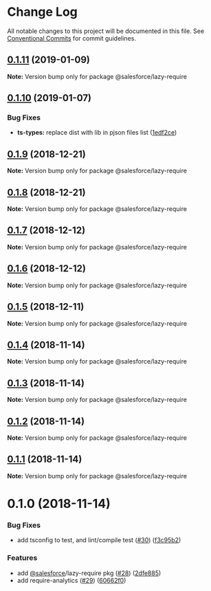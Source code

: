 # Change Log

All notable changes to this project will be documented in this file.
See [Conventional Commits](https://conventionalcommits.org) for commit guidelines.

## [0.1.11](https://github.com/forcedotcom/sfdx-dev-packages/compare/@salesforce/lazy-require@0.1.10...@salesforce/lazy-require@0.1.11) (2019-01-09)

**Note:** Version bump only for package @salesforce/lazy-require





## [0.1.10](https://github.com/forcedotcom/sfdx-dev-packages/compare/@salesforce/lazy-require@0.1.9...@salesforce/lazy-require@0.1.10) (2019-01-07)


### Bug Fixes

* **ts-types:** replace dist with lib in pjson files list ([1edf2ce](https://github.com/forcedotcom/sfdx-dev-packages/commit/1edf2ce))





## [0.1.9](https://github.com/forcedotcom/sfdx-dev-packages/compare/@salesforce/lazy-require@0.1.8...@salesforce/lazy-require@0.1.9) (2018-12-21)

**Note:** Version bump only for package @salesforce/lazy-require





## [0.1.8](https://github.com/forcedotcom/sfdx-dev-packages/compare/@salesforce/lazy-require@0.1.7...@salesforce/lazy-require@0.1.8) (2018-12-21)

**Note:** Version bump only for package @salesforce/lazy-require





## [0.1.7](https://github.com/forcedotcom/sfdx-dev-packages/compare/@salesforce/lazy-require@0.1.6...@salesforce/lazy-require@0.1.7) (2018-12-12)

**Note:** Version bump only for package @salesforce/lazy-require





## [0.1.6](https://github.com/forcedotcom/sfdx-dev-packages/compare/@salesforce/lazy-require@0.1.5...@salesforce/lazy-require@0.1.6) (2018-12-12)

**Note:** Version bump only for package @salesforce/lazy-require





## [0.1.5](https://github.com/forcedotcom/sfdx-dev-packages/compare/@salesforce/lazy-require@0.1.4...@salesforce/lazy-require@0.1.5) (2018-12-11)

**Note:** Version bump only for package @salesforce/lazy-require





## [0.1.4](https://github.com/forcedotcom/sfdx-dev-packages/compare/@salesforce/lazy-require@0.1.3...@salesforce/lazy-require@0.1.4) (2018-11-14)

**Note:** Version bump only for package @salesforce/lazy-require





## [0.1.3](https://github.com/forcedotcom/sfdx-dev-packages/compare/@salesforce/lazy-require@0.1.2...@salesforce/lazy-require@0.1.3) (2018-11-14)

**Note:** Version bump only for package @salesforce/lazy-require





## [0.1.2](https://github.com/forcedotcom/sfdx-dev-packages/compare/@salesforce/lazy-require@0.1.1...@salesforce/lazy-require@0.1.2) (2018-11-14)

**Note:** Version bump only for package @salesforce/lazy-require





## [0.1.1](https://github.com/forcedotcom/sfdx-dev-packages/compare/@salesforce/lazy-require@0.1.0...@salesforce/lazy-require@0.1.1) (2018-11-14)

**Note:** Version bump only for package @salesforce/lazy-require





# 0.1.0 (2018-11-14)


### Bug Fixes

* add tsconfig to test, and lint/compile test ([#30](https://github.com/forcedotcom/sfdx-dev-packages/issues/30)) ([f3c95b2](https://github.com/forcedotcom/sfdx-dev-packages/commit/f3c95b2))


### Features

* add [@salesforce](https://github.com/salesforce)/lazy-require pkg ([#28](https://github.com/forcedotcom/sfdx-dev-packages/issues/28)) ([2dfe885](https://github.com/forcedotcom/sfdx-dev-packages/commit/2dfe885))
* add require-analytics ([#29](https://github.com/forcedotcom/sfdx-dev-packages/issues/29)) ([60662f0](https://github.com/forcedotcom/sfdx-dev-packages/commit/60662f0))
